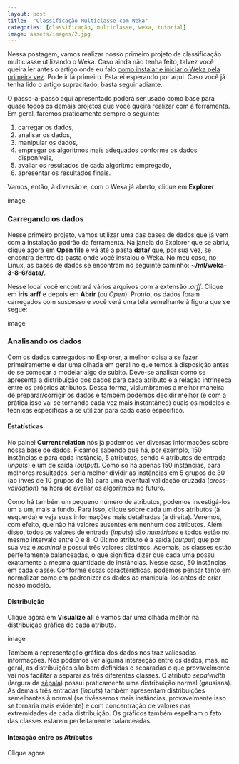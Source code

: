 ```yaml
---
layout: post
title:  "Classificação Multiclasse com Weka"
categories: [classificação, multiclasse, weka, tutorial]
image: assets/images/2.jpg
---
```

Nessa postagem, vamos realizar nosso primeiro projeto de classificação multiclasse utilizando o Weka. Caso ainda não tenha feito, talvez você queira ler antes o artigo onde eu falo [como instalar e iniciar o Weka pela primeira vez](https://ml.bahien.se/install-weka). Pode ir lá primeiro. Estarei esperando por aqui. Caso você já tenha lido o artigo supracitado, basta seguir adiante.

O passo-a-passo aqui apresentado poderá ser usado como base para quase todos os demais projetos que você queira realizar com a ferramenta. Em geral, faremos praticamente sempre o seguinte:

  1. carregar os dados,  
  2. analisar os dados,  
  3. manipular os dados,  
  4. empregar os algoritmos mais adequados conforme os dados disponíveis,  
  5. avaliar os resultados de cada algoritmo empregado,  
  6. apresentar os resultados finais.

Vamos, então, à diversão e, com o Weka já aberto, clique em  **Explorer**.

image



### Carregando os dados
Nesse primeiro projeto, vamos utilizar uma das bases de dados que já vem com a instalação padrão da ferramenta. Na janela do Explorer que se abriu, clique agora em **Open file** e vá até a pasta **data/** que, por sua vez, se encontra dentro da pasta onde você instalou o Weka. No meu caso, no Linux, as bases de dados se encontram no seguinte caminho: **~/ml/weka-3-8-6/data/**.

Nesse local você encontrará vários arquivos com a extensão *.arff*. Clique em **iris.arff** e depois em **Abrir** (ou *Open*). Pronto, os dados foram carregados com suscesso e você verá uma tela semelhante à figura que se segue:

image

### Analisando os dados
Com os dados carregados no Explorer, a melhor coisa a se fazer primeiramente é dar uma olhada em geral no que temos à disposição antes de se começar a modelar algo de súbito. Deve-se analisar como se apresenta a distribuição dos dados para cada atributo e a relação intrínseca entre os próprios atributos. Dessa forma, vislumbramos a melhor maneira de preparar/corrigir os dados e também podemos decidir melhor (e com a prática isso vai se tornando cada vez mais instantâneo) quais os modelos e técnicas específicas a se utilizar para cada caso específico.

#### Estatísticas
No painel **Current relation** nós já podemos ver diversas informações sobre nossa base de dados. Ficamos sabendo que há, por exemplo, 150 instâncias e para cada instância, 5 atributos, sendo 4 atributos de entrada (*inputs*) e um de saída (*output*). Como só há apenas 150 instâncias, para melhores resultados, seria melhor dividir as instâncias em 5 grupos de 30 (ao invés de 10 grupos de 15) para uma eventual validação cruzada (*cross-validation*) na hora de avaliar os algoritmos no futuro.

Como há também um pequeno número de atributos, podemos investigá-los um a um, mais a fundo. Para isso, clique sobre cada um dos atributos (à esquerda) e veja suas informações mais detalhadas (à direita). Veremos, com efeito, que não há valores ausentes em nenhum dos atributos. Além disso, todos os valores de entrada (*inputs*) são *numéricos* e todos estão no mesmo intervalo entre 0 e 8. O último atributo é a saída (*output*) que por sua vez é *nominal* e possui três valores distintos. Ademais, as classes estão perfeitamente balanceadas, o que significa dizer que cada uma possui exatamente a mesma quantidade de instâncias. Nesse caso, 50 instâncias em cada classe. Conforme essas características, podemos pensar tanto em normalizar como em padronizar os dados ao manipulá-los antes de criar nosso modelo.

#### Distribuição
Clique agora em **Visualize all** e vamos dar uma olhada melhor na distribuição gráfica de cada atributo.

image

Também a representação gráfica dos dados nos traz valiosadas informações. Nós podemos ver alguma interseção entre os dados, mas, no geral, as distribuições são bem definidas e separadas o que provavelmente vai nos facilitar a separar as três diferentes classes. O atributo *sepalwidth* (largura da [sépala](https://pt.wikipedia.org/wiki/S%C3%A9pala)) possui praticamente uma distribuição normal (gausiana). As demais três entradas (*inputs*) também apresentam distribuições semelhantes à normal (se tivéssemos mais instâncias, provavelmente isso se tornaria mais evidente) e com concentração de valores nas extremidades de cada distribuição. Os gráficos também espelham o fato das classes estarem perfeitamente balanceadas.

#### Interação entre os Atributos
Clique agora 